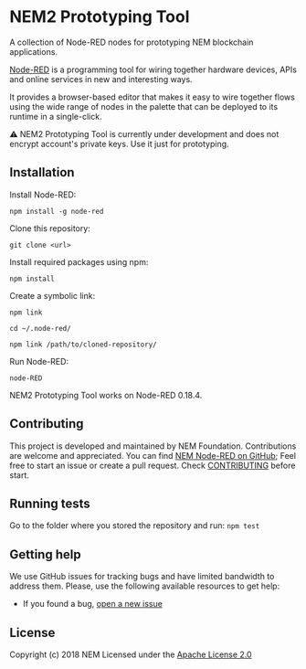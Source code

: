 # NEM2 Prototyping Tool

A collection of Node-RED nodes for prototyping NEM blockchain applications.

[Node-RED] is a programming tool for wiring together hardware devices, APIs and online services in new and interesting ways.

It provides a browser-based editor that makes it easy to wire together flows using the wide range of nodes in the palette that can be deployed to its runtime in a single-click.

:warning: NEM2 Prototyping Tool is currently under development and does not encrypt account's private keys. Use it just for prototyping.

## Installation


Install Node-RED:

`npm install -g node-red`

Clone this repository:

`git clone <url>`

Install required packages using npm:

`npm install`

Create a symbolic link:

`npm link`

`cd ~/.node-red/`

`npm link /path/to/cloned-repository/`

Run Node-RED:

`node-RED`

NEM2 Prototyping Tool works on Node-RED 0.18.4.

## Contributing

This project is developed and maintained by NEM Foundation. Contributions are welcome and appreciated. You can find [NEM Node-RED on GitHub][self];
Feel free to start an issue or create a pull request. Check [CONTRIBUTING](CONTRIBUTING.md) before start.

## Running tests

Go to the folder where you stored the repository and run:
`npm test`

## Getting help

We use GitHub issues for tracking bugs and have limited bandwidth to address them.
Please, use the following available resources to get help:

- If you found a bug, [open a new issue][issues]

## License

Copyright (c) 2018 NEM
Licensed under the [Apache License 2.0](LICENSE)

[self]: https://github.com/nemtech/nem2-prototyping-tool
[issues]: https://github.com/nemtech/nem2-prototyping-tool/issues
[Node-RED]: https://nodered.org/